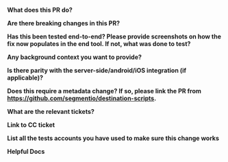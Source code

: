 
**What does this PR do?**


**Are there breaking changes in this PR?**


**Has this been tested end-to-end? Please provide screenshots on how the fix now populates in the end tool. If not, what was done to test?**


**Any background context you want to provide?**


**Is there parity with the server-side/android/iOS integration (if applicable)?**


**Does this require a metadata change? If so, please link the PR from https://github.com/segmentio/destination-scripts.**


**What are the relevant tickets?**


**Link to CC ticket**


**List all the tests accounts you have used to make sure this change works**


**Helpful Docs**


